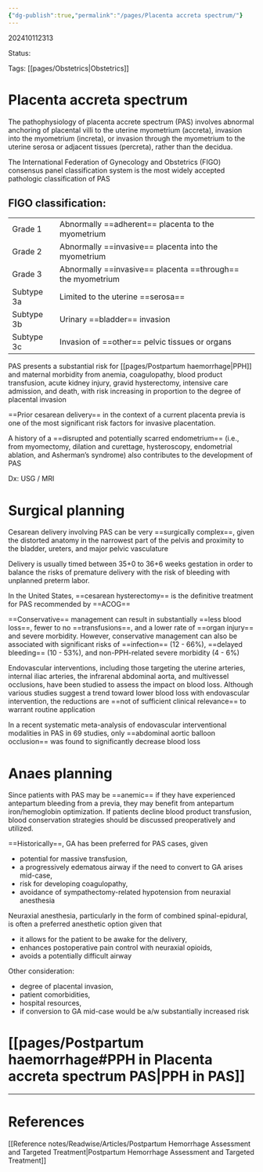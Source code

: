 ```yaml
---
{"dg-publish":true,"permalink":"/pages/Placenta accreta spectrum/"}
---
```



202410112313

Status: 

Tags: [[pages/Obstetrics\|Obstetrics]]

# Placenta accreta spectrum

The pathophysiology of placenta accrete spectrum (PAS) involves abnormal anchoring of placental villi to the uterine myometrium (accreta), invasion into the myometrium (increta), or invasion through the myometrium to the uterine serosa or adjacent tissues (percreta), rather than the decidua.

The International Federation of Gynecology and Obstetrics (FIGO) consensus panel classification system is the most widely accepted pathologic classification of PAS

## FIGO classification:

|            |                                                             |
| ---------- | ----------------------------------------------------------- |
| Grade 1    | Abnormally ==adherent== placenta to the myometrium          |
| Grade 2    | Abnormally ==invasive== placenta into the myometrium        |
| Grade 3    | Abnormally ==invasive== placenta ==through== the myometrium |
| Subtype 3a | Limited to the uterine ==serosa==                           |
| Subtype 3b | Urinary ==bladder== invasion                                |
| Subtype 3c | Invasion of ==other== pelvic tissues or organs              |

PAS presents a substantial risk for [[pages/Postpartum haemorrhage\|PPH]] and maternal morbidity from anemia, coagulopathy, blood product transfusion, acute kidney injury, gravid hysterectomy, intensive care admission, and death, with risk increasing in proportion to the degree of placental invasion

==Prior cesarean delivery== in the context of a current placenta previa is one of the most significant risk factors for invasive placentation.

A history of a ==disrupted and potentially scarred endometrium== (i.e., from myomectomy, dilation and curettage, hysteroscopy, endometrial ablation, and Asherman’s syndrome) also contributes to the development of PAS

Dx: USG / MRI

# Surgical planning
Cesarean delivery involving PAS can be very ==surgically complex==, given the distorted anatomy in the narrowest part of the pelvis and proximity to the bladder, ureters, and major pelvic vasculature

Delivery is usually timed between 35+0 to 36+6 weeks gestation in order to balance the risks of premature delivery with the risk of bleeding with unplanned preterm labor.

In the United States, ==cesarean hysterectomy== is the definitive treatment for PAS recommended by ==ACOG==

==Conservative== management can result in substantially ==less blood loss==, fewer to no ==transfusions==, and a lower rate of ==organ injury== and severe morbidity. However, conservative management can also be associated with significant risks of ==infection== (12 - 66%), ==delayed bleeding== (10 - 53%), and non-PPH-related severe morbidity (4 - 6%)

Endovascular interventions, including those targeting the uterine arteries, internal iliac arteries, the infrarenal abdominal aorta, and multivessel occlusions, have been studied to assess the impact on blood loss. Although various studies suggest a trend toward lower blood loss with endovascular intervention, the reductions are ==not of sufficient clinical relevance== to warrant routine application

In a recent systematic meta-analysis of endovascular interventional modalities in PAS in 69 studies, only ==abdominal aortic balloon occlusion== was found to significantly decrease blood loss


# Anaes planning

Since patients with PAS may be ==anemic== if they have experienced antepartum bleeding from a previa, they may benefit from antepartum iron/hemoglobin optimization. If patients decline blood product transfusion, blood conservation strategies should be discussed preoperatively and utilized.

==Historically==, GA has been preferred for PAS cases, given
- potential for massive transfusion,
- a progressively edematous airway if the need to convert to GA arises mid-case,
- risk for developing coagulopathy, 
- avoidance of sympathectomy-related hypotension from neuraxial anesthesia

Neuraxial anesthesia, particularly in the form of combined spinal-epidural, is often a preferred anesthetic option given that
- it allows for the patient to be awake for the delivery,
- enhances postoperative pain control with neuraxial opioids, 
- avoids a potentially difficult airway

Other consideration:
- degree of placental invasion,
- patient comorbidities, 
- hospital resources, 
- if conversion to GA mid-case would be a/w substantially increased risk

# [[pages/Postpartum haemorrhage#PPH in Placenta accreta spectrum PAS\|PPH in PAS]]




___
# References
[[Reference notes/Readwise/Articles/Postpartum Hemorrhage Assessment and Targeted Treatment\|Postpartum Hemorrhage Assessment and Targeted Treatment]]

